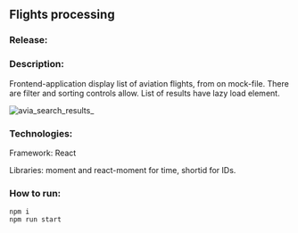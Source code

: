 ## Flights processing

### Release:

### Description:

Frontend-application display list of aviation flights, from on mock-file. There are filter and sorting controls allow. List of results have lazy load element.

![avia_search_results_](https://user-images.githubusercontent.com/67905360/214038651-4a8b6ab1-561d-44e3-9cd5-06ec86c7abdc.png)

### Technologies:

Framework: React

Libraries: moment and react-moment for time, shortid for IDs.

### How to run:  

    npm i
    npm run start
